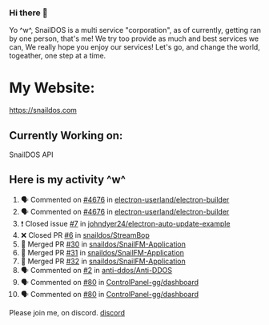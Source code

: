### Hi there 👋
Yo ^w^,
SnailDOS is a multi service "corporation", as of currently, getting ran by one person, that's me!
We try too provide as much and best services we can, We really hope you enjoy our services!
Let's go, and change the world, togeather, one step at a time.
# My Website:
https://snaildos.com
## Currently Working on:
SnailDOS API
## Here is my activity ^w^
<!--START_SECTION:activity-->
1. 🗣 Commented on [#4676](https://github.com/electron-userland/electron-builder/issues/4676) in [electron-userland/electron-builder](https://github.com/electron-userland/electron-builder)
2. 🗣 Commented on [#4676](https://github.com/electron-userland/electron-builder/issues/4676) in [electron-userland/electron-builder](https://github.com/electron-userland/electron-builder)
3. ❗️ Closed issue [#7](https://github.com/johndyer24/electron-auto-update-example/issues/7) in [johndyer24/electron-auto-update-example](https://github.com/johndyer24/electron-auto-update-example)
4. ❌ Closed PR [#6](https://github.com/snaildos/StreamBop/pull/6) in [snaildos/StreamBop](https://github.com/snaildos/StreamBop)
5. 🎉 Merged PR [#30](https://github.com/snaildos/SnailFM-Application/pull/30) in [snaildos/SnailFM-Application](https://github.com/snaildos/SnailFM-Application)
6. 🎉 Merged PR [#31](https://github.com/snaildos/SnailFM-Application/pull/31) in [snaildos/SnailFM-Application](https://github.com/snaildos/SnailFM-Application)
7. 🎉 Merged PR [#32](https://github.com/snaildos/SnailFM-Application/pull/32) in [snaildos/SnailFM-Application](https://github.com/snaildos/SnailFM-Application)
8. 🗣 Commented on [#2](https://github.com/anti-ddos/Anti-DDOS/issues/2) in [anti-ddos/Anti-DDOS](https://github.com/anti-ddos/Anti-DDOS)
9. 🗣 Commented on [#80](https://github.com/ControlPanel-gg/dashboard/issues/80) in [ControlPanel-gg/dashboard](https://github.com/ControlPanel-gg/dashboard)
10. 🗣 Commented on [#80](https://github.com/ControlPanel-gg/dashboard/issues/80) in [ControlPanel-gg/dashboard](https://github.com/ControlPanel-gg/dashboard)
<!--END_SECTION:activity-->
Please join me, on discord.
[discord](https://invite.gg/snaildos)
